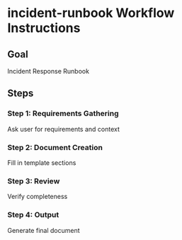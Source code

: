 # incident-runbook Workflow Instructions

## Goal
Incident Response Runbook

## Steps

### Step 1: Requirements Gathering
<ask>Ask user for requirements and context</ask>

### Step 2: Document Creation
<template-output>Fill in template sections</template-output>

### Step 3: Review
<check>Verify completeness</check>

### Step 4: Output
<action>Generate final document</action>
